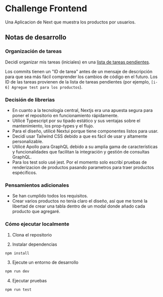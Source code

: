 # Challenge Frontend

Una Aplicacion de Next que muestra los productos por usuarios.

## Notas de desarrollo

### Organización de tareas

Decidí organizar mis tareas (iniciales) en una [lista de tareas pendientes](https://github.com/brunochan2001/Challenge/issues/1).

Los commits tienen un "ID de tarea" antes de un mensaje de descripción para que sea más fácil comprender los cambios de código en el futuro. Los ID de las tareas provienen de la lista de tareas pendientes (por ejemplo, `[i-6] Agregue test para los productos`).

### Decisión de librerias

- En cuanto a la tecnología central, Nextjs era una apuesta segura para poner el repositorio en funcionamiento rápidamente.
- Utilicé Typescript por su tipado estático y sus ventajas sobre el mantenimiento, los prop-types y el flujo.
- Para el diseño, utilicé Nextui porque tiene componentes listos para usar.
- Decidí usar Tailwind CSS debido a que es fácil de usar y altamente personalizable.
- Utilicé Apollo para GraphQL debido a su amplia gama de características y funcionalidades que facilitan la integración y gestión de consultas GraphQL.
- Para los test solo usé jest. Por el momento solo escribí pruebas de renderizacion de productos pasando parametros para traer productos espécificos.

### Pensamientos adicionales

- Se han cumplido todos los requisitos.
- Crear varios productos no tenía claro el diseño, así que me tomé la libertad de crear una tabla dentro de un modal donde añado cada producto que agregaré.

### Cómo ejecutar localmente

1. Clona el repositorio

2. Instalar dependencias

```bash
npm install
```

3. Ejecute un entorno de desarrollo

```bash
npm run dev
```

4. Ejecutar pruebas

```bash
npm run test
```
